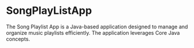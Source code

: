 # SongPlayListApp
The Song Playlist App is a Java-based application designed to manage and organize music playlists efficiently. The application leverages Core Java concepts.
